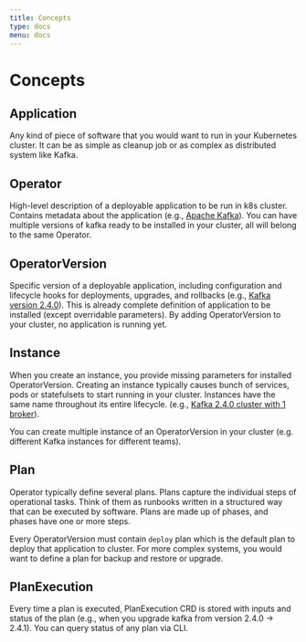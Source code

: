 ```yaml
---
title: Concepts
type: docs
menu: docs
---
```


# Concepts

## Application

Any kind of piece of software that you would want to run in your Kubernetes cluster. It can be as simple as cleanup job or as complex as distributed system like Kafka.

## Operator

High-level description of a deployable application to be run in k8s cluster. Contains metadata about the application (e.g., [Apache Kafka](https://github.com/kudobuilder/kudo/blob/master/config/samples/kafka-operator.yaml)).
You can have multiple versions of kafka ready to be installed in your cluster, all will belong to the same Operator.

## OperatorVersion

Specific version of a deployable application, including configuration and lifecycle hooks for deployments, upgrades, and rollbacks (e.g., [Kafka version 2.4.0](https://github.com/kudobuilder/kudo/blob/master/config/samples/kafka-operatorversion.yaml)).
This is already complete definition of application to be installed (except overridable parameters). By adding OperatorVersion to your cluster, no application is running yet.

## Instance

When you create an instance, you provide missing parameters for installed OperatorVersion. Creating an instance typically causes bunch of services, pods or statefulsets to start running in your cluster.
Instances have the same name throughout its entire lifecycle. (e.g., [Kafka 2.4.0 cluster with 1 broker](https://github.com/kudobuilder/kudo/blob/master/config/samples/kafka-instance.yaml)).

You can create multiple instance of an OperatorVersion in your cluster (e.g. different Kafka instances for different teams).

## Plan

Operator typically define several plans. Plans capture the individual steps of operational tasks. Think of them as runbooks written in a structured way that can be executed by software. Plans are made up of phases, and phases have one or more steps.

Every OperatorVersion must contain `deploy` plan which is the default plan to deploy that application to cluster. For more complex systems, you would want to define a plan for backup and restore or upgrade.

## PlanExecution

Every time a plan is executed, PlanExecution CRD is stored with inputs and status of the plan (e.g., when you upgrade kafka from version 2.4.0 -> 2.4.1).
You can query status of any plan via CLI.
